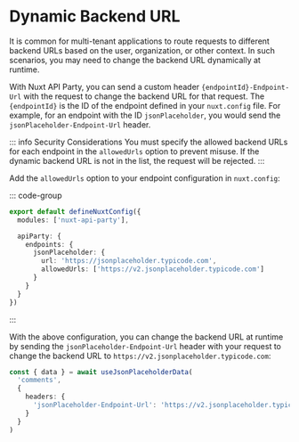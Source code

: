 # Dynamic Backend URL

It is common for multi-tenant applications to route requests to different backend URLs based on the user, organization, or other context. In such scenarios, you may need to change the backend URL dynamically at runtime.

With Nuxt API Party, you can send a custom header `{endpointId}-Endpoint-Url` with the request to change the backend URL for that request. The `{endpointId}` is the ID of the endpoint defined in your `nuxt.config` file. For example, for an endpoint with the ID `jsonPlaceholder`, you would send the `jsonPlaceholder-Endpoint-Url` header.

::: info Security Considerations
You must specify the allowed backend URLs for each endpoint in the `allowedUrls` option to prevent misuse. If the dynamic backend URL is not in the list, the request will be rejected.
:::

Add the `allowedUrls` option to your endpoint configuration in `nuxt.config`:

::: code-group
```ts [nuxt.config.ts]
export default defineNuxtConfig({
  modules: ['nuxt-api-party'],

  apiParty: {
    endpoints: {
      jsonPlaceholder: {
        url: 'https://jsonplaceholder.typicode.com',
        allowedUrls: ['https://v2.jsonplaceholder.typicode.com']
      }
    }
  }
})
```
:::

With the above configuration, you can change the backend URL at runtime by sending the `jsonPlaceholder-Endpoint-Url` header with your request to change the backend URL to `https://v2.jsonplaceholder.typicode.com`:

```ts
const { data } = await useJsonPlaceholderData(
  'comments',
  {
    headers: {
      'jsonPlaceholder-Endpoint-Url': 'https://v2.jsonplaceholder.typicode.com'
    }
  }
)
```
